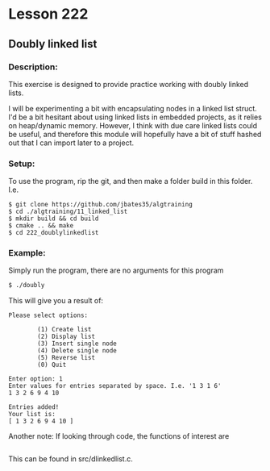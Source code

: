 # Lesson 222
## Doubly linked list
### Description:
This exercise is designed to provide practice working with doubly linked lists.

I will be experimenting a bit with encapsulating nodes in a linked list struct. I'd be a bit hesitant about using linked lists in embedded projects, as it relies on heap/dynamic memory. However, I think with due care linked lists could be useful, and therefore this module will hopefully have a bit of stuff hashed out that I can import later to a project.

### Setup: 
To use the program, rip the git, and then make a folder build in this folder. I.e.
```
$ git clone https://github.com/jbates35/algtraining
$ cd ./algtraining/11_linked_list
$ mkdir build && cd build
$ cmake .. && make
$ cd 222_doublylinkedlist 
```
### Example:
Simply run the program, there are no arguments for this program
```bash
$ ./doubly
```
This will give you a result of:
```
Please select options:

        (1) Create list
        (2) Display list
        (3) Insert single node
        (4) Delete single node
        (5) Reverse list
        (0) Quit

Enter option: 1
Enter values for entries separated by space. I.e. '1 3 1 6'
1 3 2 6 9 4 10

Entries added!
Your list is:
[ 1 3 2 6 9 4 10 ]
```
Another note: If looking through code, the functions of interest are 
```c
```
This can be found in src/dlinkedlist.c. 